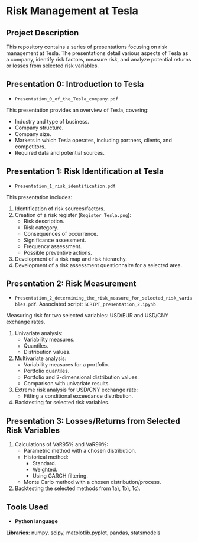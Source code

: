 # Risk Management at Tesla

## Project Description
This repository contains a series of presentations focusing on risk management at Tesla. The presentations detail various aspects of Tesla as a company, identify risk factors, measure risk, and analyze potential returns or losses from selected risk variables.

## Presentation 0: Introduction to Tesla 
- `Presentation_0_of_the_Tesla_company.pdf`
  
This presentation provides an overview of Tesla, covering:
- Industry and type of business.
- Company structure.
- Company size.
- Markets in which Tesla operates, including partners, clients, and competitors.
- Required data and potential sources.

## Presentation 1: Risk Identification at Tesla 
- `Presentation_1_risk_identification.pdf`
  
This presentation includes:
1. Identification of risk sources/factors.
2. Creation of a risk register (`Register_Tesla.png`):
   - Risk description.
   - Risk category.
   - Consequences of occurrence.
   - Significance assessment.
   - Frequency assessment.
   - Possible preventive actions.
3. Development of a risk map and risk hierarchy.
4. Development of a risk assessment questionnaire for a selected area.

## Presentation 2: Risk Measurement
- `Presentation_2_determining_the_risk_measure_for_selected_risk_variables.pdf`. Associated script: `SCRIPT_presentation_2.ipynb`
  
Measuring risk for two selected variables: USD/EUR and USD/CNY exchange rates.
1. Univariate analysis:
   - Variability measures.
   - Quantiles.
   - Distribution values.
2. Multivariate analysis:
   - Variability measures for a portfolio.
   - Portfolio quantiles.
   - Portfolio and 2-dimensional distribution values.
   - Comparison with univariate results.
3. Extreme risk analysis for USD/CNY exchange rate:
   - Fitting a conditional exceedance distribution.
4. Backtesting for selected risk variables.
   

## Presentation 3: Losses/Returns from Selected Risk Variables
1. Calculations of VaR95% and VaR99%:
   - Parametric method with a chosen distribution.
   - Historical method:
     - Standard.
     - Weighted.
     - Using GARCH filtering.
   - Monte Carlo method with a chosen distribution/process.
2. Backtesting the selected methods from 1a), 1b), 1c).

## Tools Used
- **Python language**

**Libraries**: numpy, scipy, matplotlib.pyplot, pandas, statsmodels


